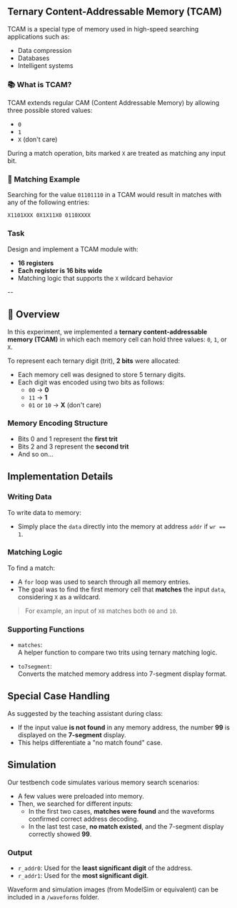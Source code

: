 ## Ternary Content-Addressable Memory (TCAM)

TCAM is a special type of memory used in high-speed searching applications such as:
- Data compression
- Databases
- Intelligent systems

### 📚 What is TCAM?

TCAM extends regular CAM (Content Addressable Memory) by allowing three possible stored values:
- `0`
- `1`
- `X` (don't care)

During a match operation, bits marked `X` are treated as matching any input bit.

### 🧪 Matching Example

Searching for the value `01101110` in a TCAM would result in matches with any of the following entries:

```
X1101XXX 0X1X11X0 0110XXXX
```

### Task

Design and implement a TCAM module with:
- **16 registers**
- **Each register is 16 bits wide**
- Matching logic that supports the `X` wildcard behavior

--

## 📘 Overview

In this experiment, we implemented a **ternary content-addressable memory (TCAM)** in which each memory cell can hold three values: `0`, `1`, or `X`.

To represent each ternary digit (trit), **2 bits** were allocated:
- Each memory cell was designed to store 5 ternary digits.
- Each digit was encoded using two bits as follows:
  - `00` → **0**
  - `11` → **1**
  - `01` or `10` → **X** (don't care)

### Memory Encoding Structure

- Bits 0 and 1 represent the **first trit**
- Bits 2 and 3 represent the **second trit**
- And so on...

## Implementation Details

### Writing Data

To write data to memory:
- Simply place the `data` directly into the memory at address `addr` if `wr == 1`.

### Matching Logic

To find a match:
- A `for` loop was used to search through all memory entries.
- The goal was to find the first memory cell that **matches** the input `data`, considering `X` as a wildcard.

> For example, an input of `X0` matches both `00` and `10`.

### Supporting Functions

- `matches`:  
  A helper function to compare two trits using ternary matching logic.

- `to7segment`:  
  Converts the matched memory address into 7-segment display format.

## Special Case Handling

As suggested by the teaching assistant during class:
- If the input value **is not found** in any memory address, the number **99** is displayed on the **7-segment** display.
- This helps differentiate a "no match found" case.

## Simulation

Our testbench code simulates various memory search scenarios:

- A few values were preloaded into memory.
- Then, we searched for different inputs:
  - In the first two cases, **matches were found** and the waveforms confirmed correct address decoding.
  - In the last test case, **no match existed**, and the 7-segment display correctly showed **99**.

### Output

- `r_addr0`: Used for the **least significant digit** of the address.
- `r_addr1`: Used for the **most significant digit**.

Waveform and simulation images (from ModelSim or equivalent) can be included in a `/waveforms` folder.


